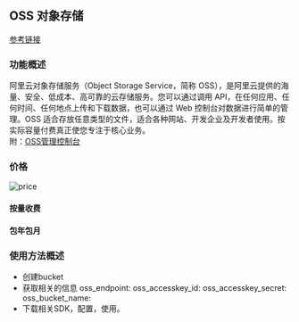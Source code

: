 ## OSS 对象存储
[参考链接](https://help.aliyun.com/product/31815.html?spm=a2c4g.11186623.3.1.57b565d3wyTL2o)

### 功能概述
阿里云对象存储服务（Object Storage Service，简称 OSS），是阿里云提供的海量、安全、低成本、高可靠的云存储服务。您可以通过调用 API，在任何应用、任何时间、任何地点上传和下载数据，也可以通过 Web 控制台对数据进行简单的管理。OSS 适合存放任意类型的文件，适合各种网站、开发企业及开发者使用。按实际容量付费真正使您专注于核心业务。  
附：[OSS管理控制台](https://oss.console.aliyun.com/overview)

### 价格
![price](http://static-aliyun-doc.oss-cn-hangzhou.aliyuncs.com/assets/img/104209/155661176737270_zh-CN.png)
#### 按量收费
#### 包年包月

### 使用方法概述
- 创建bucket
- 获取相关的信息
oss_endpoint:
oss_accesskey_id:
oss_accesskey_secret:
oss_bucket_name:
- 下载相关SDK，配置，使用。